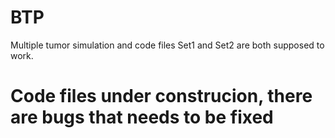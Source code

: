 # BTP
Multiple tumor simulation and code files
Set1 and Set2 are both supposed to work.
# Code files under construcion, there are bugs that needs to be fixed
